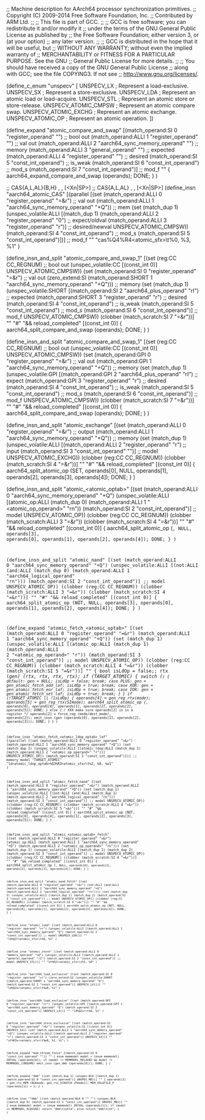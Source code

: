 ;; Machine description for AArch64 processor synchronization primitives.
;; Copyright (C) 2009-2014 Free Software Foundation, Inc.
;; Contributed by ARM Ltd.
;;
;; This file is part of GCC.
;;
;; GCC is free software; you can redistribute it and/or modify it
;; under the terms of the GNU General Public License as published by
;; the Free Software Foundation; either version 3, or (at your option)
;; any later version.
;;
;; GCC is distributed in the hope that it will be useful, but
;; WITHOUT ANY WARRANTY; without even the implied warranty of
;; MERCHANTABILITY or FITNESS FOR A PARTICULAR PURPOSE.  See the GNU
;; General Public License for more details.
;;
;; You should have received a copy of the GNU General Public License
;; along with GCC; see the file COPYING3.  If not see
;; <http://www.gnu.org/licenses/>.

(define_c_enum "unspecv"
 [
    UNSPECV_LX				; Represent a load-exclusive.
    UNSPECV_SX				; Represent a store-exclusive.
    UNSPECV_LDA				; Represent an atomic load or load-acquire.
    UNSPECV_STL				; Represent an atomic store or store-release.
    UNSPECV_ATOMIC_CMPSW		; Represent an atomic compare swap.
    UNSPECV_ATOMIC_EXCHG		; Represent an atomic exchange.
    UNSPECV_ATOMIC_OP			; Represent an atomic operation.
])

(define_expand "atomic_compare_and_swap<mode>"
  [(match_operand:SI 0 "register_operand" "")			;; bool out
   (match_operand:ALLI 1 "register_operand" "")			;; val out
   (match_operand:ALLI 2 "aarch64_sync_memory_operand" "")	;; memory
   (match_operand:ALLI 3 "general_operand" "")			;; expected
   (match_operand:ALLI 4 "register_operand" "")			;; desired
   (match_operand:SI 5 "const_int_operand")			;; is_weak
   (match_operand:SI 6 "const_int_operand")			;; mod_s
   (match_operand:SI 7 "const_int_operand")]			;; mod_f
  ""
  {
    aarch64_expand_compare_and_swap (operands);
    DONE;
  }
)

;; CAS{A,L,AL}{B,H} <Ws>, <Wt>, [<Xn|SP>]
;; CAS{A,L,AL} <Xs>, <Xt>, [<Xn|SP>]
(define_insn "aarch64_atomic_CAS<mode>"
 [(parallel
    [(set (match_operand:ALLI 0 "register_operand" "=&r")            ;; val out
          (match_operand:ALLI 1 "aarch64_sync_memory_operand" "+Q")) ;; mem
     (set (match_dup 1)
          (unspec_volatile:ALLI
            [(match_dup 1)
             (match_operand:ALLI 2 "register_operand" "0") ;; expect/oldval
             (match_operand:ALLI 3 "register_operand" "r")] ;; desired/newval
            UNSPECV_ATOMIC_CMPSW))
      (match_operand:SI 4 "const_int_operand")  ;; mod_s
      (match_operand:SI 5 "const_int_operand")])] ;; mod_f
  ""
  "cas%Q4%R4<atomic_sfx>\t%<w>0, %<w>3, %1"
)

(define_insn_and_split "atomic_compare_and_swap<mode>_1"
  [(set (reg:CC CC_REGNUM)					;; bool out
    (unspec_volatile:CC [(const_int 0)] UNSPECV_ATOMIC_CMPSW))
   (set (match_operand:SI 0 "register_operand" "=&r")		;; val out
    (zero_extend:SI
      (match_operand:SHORT 1 "aarch64_sync_memory_operand" "+Q"))) ;; memory
   (set (match_dup 1)
    (unspec_volatile:SHORT
      [(match_operand:SI 2 "aarch64_plus_operand" "rI")	;; expected
       (match_operand:SHORT 3 "register_operand" "r")	;; desired
       (match_operand:SI 4 "const_int_operand")		;; is_weak
       (match_operand:SI 5 "const_int_operand")		;; mod_s
       (match_operand:SI 6 "const_int_operand")]		;; mod_f
      UNSPECV_ATOMIC_CMPSW))
   (clobber (match_scratch:SI 7 "=&r"))]
  ""
  "#"
  "&& reload_completed"
  [(const_int 0)]
  {
    aarch64_split_compare_and_swap (operands);
    DONE;
  }
)

(define_insn_and_split "atomic_compare_and_swap<mode>_1"
  [(set (reg:CC CC_REGNUM)					;; bool out
    (unspec_volatile:CC [(const_int 0)] UNSPECV_ATOMIC_CMPSW))
   (set (match_operand:GPI 0 "register_operand" "=&r")		;; val out
    (match_operand:GPI 1 "aarch64_sync_memory_operand" "+Q")) ;; memory
   (set (match_dup 1)
    (unspec_volatile:GPI
      [(match_operand:GPI 2 "aarch64_plus_operand" "rI")	;; expect
       (match_operand:GPI 3 "register_operand" "r")		;; desired
       (match_operand:SI 4 "const_int_operand")		;; is_weak
       (match_operand:SI 5 "const_int_operand")		;; mod_s
       (match_operand:SI 6 "const_int_operand")]		;; mod_f
      UNSPECV_ATOMIC_CMPSW))
   (clobber (match_scratch:SI 7 "=&r"))]
  ""
  "#"
  "&& reload_completed"
  [(const_int 0)]
  {
    aarch64_split_compare_and_swap (operands);
    DONE;
  }
)

(define_insn_and_split "atomic_exchange<mode>"
  [(set (match_operand:ALLI 0 "register_operand" "=&r")		;; output
    (match_operand:ALLI 1 "aarch64_sync_memory_operand" "+Q")) ;; memory
   (set (match_dup 1)
    (unspec_volatile:ALLI
      [(match_operand:ALLI 2 "register_operand" "r")	;; input
       (match_operand:SI 3 "const_int_operand" "")]		;; model
      UNSPECV_ATOMIC_EXCHG))
   (clobber (reg:CC CC_REGNUM))
   (clobber (match_scratch:SI 4 "=&r"))]
  ""
  "#"
  "&& reload_completed"
  [(const_int 0)]
  {
    aarch64_split_atomic_op (SET, operands[0], NULL, operands[1],
			    operands[2], operands[3], operands[4]);
    DONE;
  }
)

(define_insn_and_split "atomic_<atomic_optab><mode>"
  [(set (match_operand:ALLI 0 "aarch64_sync_memory_operand" "+Q")
    (unspec_volatile:ALLI
      [(atomic_op:ALLI (match_dup 0)
	(match_operand:ALLI 1 "<atomic_op_operand>" "rn"))
       (match_operand:SI 2 "const_int_operand")]		;; model
      UNSPECV_ATOMIC_OP))
       (clobber (reg:CC CC_REGNUM))
   (clobber (match_scratch:ALLI 3 "=&r"))
   (clobber (match_scratch:SI 4 "=&r"))]
  ""
  "#"
  "&& reload_completed"
  [(const_int 0)]
  {
    aarch64_split_atomic_op (<CODE>, NULL, operands[3], operands[0],
			    operands[1], operands[2], operands[4]);
    DONE;
  }
)

(define_insn_and_split "atomic_nand<mode>"
  [(set (match_operand:ALLI 0 "aarch64_sync_memory_operand" "+Q")
    (unspec_volatile:ALLI
      [(not:ALLI
	(and:ALLI (match_dup 0)
	  (match_operand:ALLI 1 "aarch64_logical_operand" "rn")))
       (match_operand:SI 2 "const_int_operand")]		;; model
      UNSPECV_ATOMIC_OP))
   (clobber (reg:CC CC_REGNUM))
   (clobber (match_scratch:ALLI 3 "=&r"))
   (clobber (match_scratch:SI 4 "=&r"))]
  ""
  "#"
  "&& reload_completed"
  [(const_int 0)]
  {
     aarch64_split_atomic_op (NOT, NULL, operands[3], operands[0],
			     operands[1], operands[2], operands[4]);
     DONE;
  }
)

(define_expand "atomic_fetch_<atomic_optab><mode>"
  [(set (match_operand:ALLI 0 "register_operand" "=&r")
        (match_operand:ALLI 1 "aarch64_sync_memory_operand" "+Q"))
   (set (match_dup 1)
        (unspec_volatile:ALLI
          [(atomic_op:ALLI
             (match_dup 1)
             (match_operand:ALLI 2 "<atomic_op_operand>" "r"))
           (match_operand:SI 3 "const_int_operand")]		;; model
          UNSPECV_ATOMIC_OP))
   (clobber (reg:CC CC_REGNUM))
   (clobber (match_scratch:ALLI 4 "=&r"))
   (clobber (match_scratch:SI 5 "=&r"))]
  ""
  {
    bool isLdOp = false;;
    rtx (*gen) (rtx, rtx, rtx, rtx);
    if (TARGET_ATOMIC)
      {
        switch (<CODE>) {
          default:
            gen = NULL;
            isLdOp = false;
            break;
          case PLUS:
            gen = gen_atomic_fetch_add<mode>_laf;
            isLdOp = true;
            break;
          case XOR:
            gen = gen_atomic_fetch_eor<mode>_laf;
            isLdOp = true;
            break;
          case IOR:
            gen = gen_atomic_fetch_set<mode>_laf;
            isLdOp = true;
            break;
          }
      }
    if (!TARGET_ATOMIC || !isLdOp)
      {
        operands[4] = gen_reg_rtx(<MODE>mode);
        operands[5] = gen_reg_rtx(SImode);
        aarch64_split_atomic_op (<CODE>, operands[0], operands[4], operands[1],
                                 operands[2], operands[3], operands[5]);
        DONE;
      }
    else
      {
        /* XXX make sure operands[2] is in a register */
        operands[2] = force_reg (<MODE>mode/*dest_mode*/, operands[2]);
        emit_insn (gen (operands[0], operands[1], operands[2],  operands[3]));
        DONE;
      }
  }
)

(define_insn "atomic_fetch_<atomic_ldop_optab><mode>_laf"
  [(parallel
   [(set (match_operand:ALLI 0 "register_operand" "=&r")
         (match_operand:ALLI 1 "aarch64_sync_memory_operand" "+Q"))
    (set (match_dup 1)
         (unspec_volatile:ALLI
           [(atomic_ldop:ALLI
              (match_dup 1)
              (match_operand:ALLI 2 "<atomic_op_operand>" "r"))]
          UNSPECV_ATOMIC_OP))
    (match_operand:SI 3 "const_int_operand")])]          ;; memory model
  "TARGET_ATOMIC"
  "ld<atomic_ldop_optab>%Q3%R3<atomic_sfx>\t%<w>2, %<w>0, %w1"
)

(define_insn_and_split "atomic_fetch_nand<mode>"
  [(set (match_operand:ALLI 0 "register_operand" "=&r")
    (match_operand:ALLI 1 "aarch64_sync_memory_operand" "+Q"))
   (set (match_dup 1)
    (unspec_volatile:ALLI
      [(not:ALLI
	 (and:ALLI (match_dup 1)
	   (match_operand:ALLI 2 "aarch64_logical_operand" "rn")))
       (match_operand:SI 3 "const_int_operand")]		;; model
      UNSPECV_ATOMIC_OP))
   (clobber (reg:CC CC_REGNUM))
   (clobber (match_scratch:ALLI 4 "=&r"))
   (clobber (match_scratch:SI 5 "=&r"))]
  ""
  "#"
  "&& reload_completed"
  [(const_int 0)]
  {
    aarch64_split_atomic_op (NOT, operands[0], operands[4], operands[1],
			    operands[2], operands[3], operands[5]);
    DONE;
  }
)

(define_insn_and_split "atomic_<atomic_optab>_fetch<mode>"
  [(set (match_operand:ALLI 0 "register_operand" "=&r")
    (atomic_op:ALLI
      (match_operand:ALLI 1 "aarch64_sync_memory_operand" "+Q")
      (match_operand:ALLI 2 "<atomic_op_operand>" "rn")))
   (set (match_dup 1)
    (unspec_volatile:ALLI
      [(match_dup 1) (match_dup 2)
       (match_operand:SI 3 "const_int_operand")]		;; model
      UNSPECV_ATOMIC_OP))
    (clobber (reg:CC CC_REGNUM))
   (clobber (match_scratch:SI 4 "=&r"))]
  ""
  "#"
  "&& reload_completed"
  [(const_int 0)]
  {
    aarch64_split_atomic_op (<CODE>, NULL, operands[0], operands[1],
			     operands[2], operands[3], operands[4]);
    DONE;
  }
)

(define_insn_and_split "atomic_nand_fetch<mode>"
  [(set (match_operand:ALLI 0 "register_operand" "=&r")
    (not:ALLI
      (and:ALLI
	(match_operand:ALLI 1 "aarch64_sync_memory_operand" "+Q")
	(match_operand:ALLI 2 "aarch64_logical_operand" "rn"))))
   (set (match_dup 1)
    (unspec_volatile:ALLI
      [(match_dup 1) (match_dup 2)
       (match_operand:SI 3 "const_int_operand")]		;; model
      UNSPECV_ATOMIC_OP))
   (clobber (reg:CC CC_REGNUM))
   (clobber (match_scratch:SI 4 "=&r"))]
  ""
  "#"
  "&& reload_completed"
  [(const_int 0)]
  {
    aarch64_split_atomic_op (NOT, NULL, operands[0], operands[1],
			    operands[2], operands[3], operands[4]);
    DONE;
  }
)

(define_insn "atomic_load<mode>"
  [(set (match_operand:ALLI 0 "register_operand" "=r")
    (unspec_volatile:ALLI
      [(match_operand:ALLI 1 "aarch64_sync_memory_operand" "Q")
       (match_operand:SI 2 "const_int_operand")]			;; model
      UNSPECV_LDA))]
  ""
  "ld%Q2r<atomic_sfx>\t%<w>0, %1"
)

(define_insn "atomic_store<mode>"
  [(set (match_operand:ALLI 0 "memory_operand" "=Q")
    (unspec_volatile:ALLI
      [(match_operand:ALLI 1 "general_operand" "rZ")
       (match_operand:SI 2 "const_int_operand")]			;; model
      UNSPECV_STL))]
  ""
  "st%R2r<atomic_sfx>\t%<w>1, %0"
)

(define_insn "aarch64_load_exclusive<mode>"
  [(set (match_operand:SI 0 "register_operand" "=r")
    (zero_extend:SI
      (unspec_volatile:SHORT
	[(match_operand:SHORT 1 "aarch64_sync_memory_operand" "Q")
	 (match_operand:SI 2 "const_int_operand")]
	UNSPECV_LX)))]
  ""
  "ld%Q2xr<atomic_sfx>\t%w0, %1"
)

(define_insn "aarch64_load_exclusive<mode>"
  [(set (match_operand:GPI 0 "register_operand" "=r")
    (unspec_volatile:GPI
      [(match_operand:GPI 1 "aarch64_sync_memory_operand" "Q")
       (match_operand:SI 2 "const_int_operand")]
      UNSPECV_LX))]
  ""
  "ld%Q2xr\t%<w>0, %1"
)

(define_insn "aarch64_store_exclusive<mode>"
  [(set (match_operand:SI 0 "register_operand" "=&r")
    (unspec_volatile:SI [(const_int 0)] UNSPECV_SX))
   (set (match_operand:ALLI 1 "aarch64_sync_memory_operand" "=Q")
    (unspec_volatile:ALLI
      [(match_operand:ALLI 2 "register_operand" "r")
       (match_operand:SI 3 "const_int_operand")]
      UNSPECV_SX))]
  ""
  "st%R3xr<atomic_sfx>\t%w0, %<w>2, %1";
)

(define_expand "mem_thread_fence"
  [(match_operand:SI 0 "const_int_operand" "")]
  ""
  {
    enum memmodel model = (enum memmodel) INTVAL (operands[0]);
    if (model != MEMMODEL_RELAXED && model != MEMMODEL_CONSUME)
      emit_insn (gen_dmb (operands[0]));
    DONE;
  }
)

(define_expand "dmb"
  [(set (match_dup 1)
    (unspec:BLK [(match_dup 1) (match_operand:SI 0 "const_int_operand")]
     UNSPEC_MB))]
   ""
   {
    operands[1] = gen_rtx_MEM (BLKmode, gen_rtx_SCRATCH (Pmode));
    MEM_VOLATILE_P (operands[1]) = 1;
  }
)

(define_insn "*dmb"
  [(set (match_operand:BLK 0 "" "")
    (unspec:BLK [(match_dup 0) (match_operand:SI 1 "const_int_operand")]
     UNSPEC_MB))]
  ""
  {
    enum memmodel model = (enum memmodel) INTVAL (operands[1]);
    if (model == MEMMODEL_ACQUIRE)
      return "dmb\\tishld";
    else
      return "dmb\\tish";
  }
)
